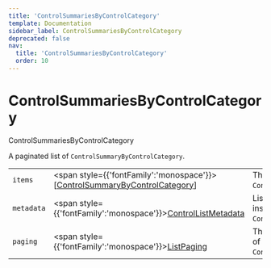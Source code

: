 ```yaml
---
title: 'ControlSummariesByControlCategory'
template: Documentation
sidebar_label: ControlSummariesByControlCategory
deprecated: false
nav:
  title: 'ControlSummariesByControlCategory'
  order: 10
---
```


# ControlSummariesByControlCategory

<div style={{'fontFamily':'monospace'}}><span style={{'fontSize':'1.5rem','fontWeight':500}}>ControlSummariesByControlCategory</span></div>



A paginated list of `ControlSummaryByControlCategory`.

| | | |
| -- | -- | -- |
| `items` | <span style={{'fontFamily':'monospace'}}>[<a href="/guardrails/docs/reference/graphql/object/ControlSummaryByControlCategory">ControlSummaryByControlCategory</a>]</span> | The `items` for this page of `ControlSummariesByControlCategory`. |
| `metadata` | <span style={{'fontFamily':'monospace'}}><a href="/guardrails/docs/reference/graphql/object/ControlListMetadata">ControlListMetadata</a></span> | List metadata information for the instance of `ControlSummariesByControlCategory`. |
| `paging` | <span style={{'fontFamily':'monospace'}}><a href="/guardrails/docs/reference/graphql/object/ListPaging">ListPaging</a></span> | The `paging` information for this page of `ControlSummariesByControlCategory`. |